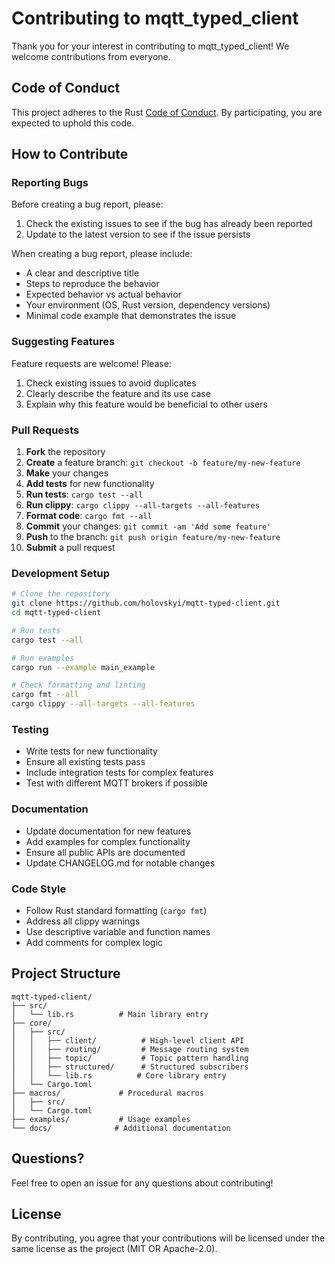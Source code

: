 # Contributing to mqtt_typed_client

Thank you for your interest in contributing to mqtt_typed_client! We welcome contributions from everyone.

## Code of Conduct

This project adheres to the Rust [Code of Conduct](https://www.rust-lang.org/policies/code-of-conduct). 
By participating, you are expected to uphold this code.

## How to Contribute

### Reporting Bugs

Before creating a bug report, please:
1. Check the existing issues to see if the bug has already been reported
2. Update to the latest version to see if the issue persists

When creating a bug report, please include:
- A clear and descriptive title
- Steps to reproduce the behavior
- Expected behavior vs actual behavior
- Your environment (OS, Rust version, dependency versions)
- Minimal code example that demonstrates the issue

### Suggesting Features

Feature requests are welcome! Please:
1. Check existing issues to avoid duplicates
2. Clearly describe the feature and its use case
3. Explain why this feature would be beneficial to other users

### Pull Requests

1. **Fork** the repository
2. **Create** a feature branch: `git checkout -b feature/my-new-feature`
3. **Make** your changes
4. **Add tests** for new functionality
5. **Run tests**: `cargo test --all`
6. **Run clippy**: `cargo clippy --all-targets --all-features`
7. **Format code**: `cargo fmt --all`
8. **Commit** your changes: `git commit -am 'Add some feature'`
9. **Push** to the branch: `git push origin feature/my-new-feature`
10. **Submit** a pull request

### Development Setup

```bash
# Clone the repository
git clone https://github.com/holovskyi/mqtt-typed-client.git
cd mqtt-typed-client

# Run tests
cargo test --all

# Run examples
cargo run --example main_example

# Check formatting and linting
cargo fmt --all
cargo clippy --all-targets --all-features
```

### Testing

- Write tests for new functionality
- Ensure all existing tests pass
- Include integration tests for complex features
- Test with different MQTT brokers if possible

### Documentation

- Update documentation for new features
- Add examples for complex functionality
- Ensure all public APIs are documented
- Update CHANGELOG.md for notable changes

### Code Style

- Follow Rust standard formatting (`cargo fmt`)
- Address all clippy warnings
- Use descriptive variable and function names
- Add comments for complex logic

## Project Structure

```
mqtt-typed-client/
├── src/
│   └── lib.rs          # Main library entry
├── core/
│   ├── src/
│   │   ├── client/          # High-level client API
│   │   ├── routing/         # Message routing system
│   │   ├── topic/           # Topic pattern handling
│   │   ├── structured/      # Structured subscribers
│   │   └── lib.rs          # Core library entry
│   └── Cargo.toml
├── macros/             # Procedural macros
│   ├── src/
│   └── Cargo.toml
├── examples/           # Usage examples
└── docs/              # Additional documentation
```

## Questions?

Feel free to open an issue for any questions about contributing!

## License

By contributing, you agree that your contributions will be licensed under the same license as the project (MIT OR Apache-2.0).
